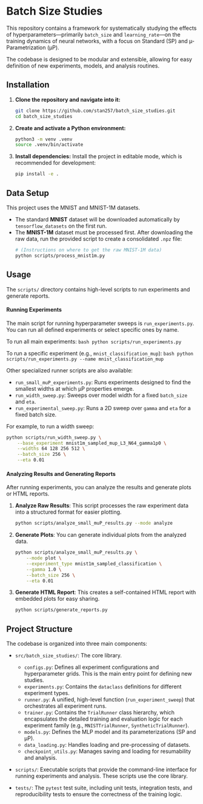 # Batch Size Studies

This repository contains a framework for systematically studying the effects of hyperparameters—primarily `batch_size` and `learning_rate`—on the training dynamics of neural networks, with a focus on Standard (SP) and µ-Parametrization (µP).

The codebase is designed to be modular and extensible, allowing for easy definition of new experiments, models, and analysis routines.

## Installation

1.  **Clone the repository and navigate into it:**
    ```bash
    git clone https://github.com/stan257/batch_size_studies.git
    cd batch_size_studies
    ```

2.  **Create and activate a Python environment:**
    ```bash
    python3 -m venv .venv
    source .venv/bin/activate
    ```

3.  **Install dependencies:**
    Install the project in editable mode, which is recommended for development:
    ```bash
    pip install -e .
    ```

## Data Setup

This project uses the MNIST and MNIST-1M datasets.

*   The standard **MNIST** dataset will be downloaded automatically by `tensorflow_datasets` on the first run.
*   The **MNIST-1M** dataset must be processed first. After downloading the raw data, run the provided script to create a consolidated `.npz` file:
    ```bash
    # (Instructions on where to get the raw MNIST-1M data)
    python scripts/process_mnist1m.py
    ```

## Usage

The `scripts/` directory contains high-level scripts to run experiments and generate reports.

#### Running Experiments

The main script for running hyperparameter sweeps is `run_experiments.py`. You can run all defined experiments or select specific ones by name.

To run all main experiments:
    ```bash
    python scripts/run_experiments.py
    ```

To run a specific experiment (e.g., `mnist_classification_mup`):
    ```bash
    python scripts/run_experiments.py --name mnist_classification_mup
    ```

Other specialized runner scripts are also available:
*   `run_small_muP_experiments.py`: Runs experiments designed to find the smallest widths at which µP properties emerge.
*   `run_width_sweep.py`: Sweeps over model width for a fixed `batch_size` and `eta`.
*   `run_experimental_sweep.py`: Runs a 2D sweep over `gamma` and `eta` for a fixed batch size.

For example, to run a width sweep:
```bash
python scripts/run_width_sweep.py \
    --base_experiment mnist1m_sampled_mup_L3_N64_gamma1p0 \
    --widths 64 128 256 512 \
    --batch_size 256 \
    --eta 0.01
```

#### Analyzing Results and Generating Reports

After running experiments, you can analyze the results and generate plots or HTML reports.

1.  **Analyze Raw Results**:
    This script processes the raw experiment data into a structured format for easier plotting.
    ```bash
    python scripts/analyze_small_muP_results.py --mode analyze
    ```

2.  **Generate Plots**:
    You can generate individual plots from the analyzed data.
    ```bash
    python scripts/analyze_small_muP_results.py \
        --mode plot \
        --experiment_type mnist1m_sampled_classification \
        --gamma 1.0 \
        --batch_size 256 \
        --eta 0.01
    ```

3.  **Generate HTML Report**:
    This creates a self-contained HTML report with embedded plots for easy sharing.
    ```bash
    python scripts/generate_reports.py
    ```

## Project Structure

The codebase is organized into three main components:

*   `src/batch_size_studies/`: The core library.
    *   `configs.py`: Defines all experiment configurations and hyperparameter grids. This is the main entry point for defining new studies.
    *   `experiments.py`: Contains the `dataclass` definitions for different experiment types.
    *   `runner.py`: A unified, high-level function (`run_experiment_sweep`) that orchestrates all experiment runs.
    *   `trainer.py`: Contains the `TrialRunner` class hierarchy, which encapsulates the detailed training and evaluation logic for each experiment family (e.g., `MNISTTrialRunner`, `SyntheticTrialRunner`).
    *   `models.py`: Defines the MLP model and its parameterizations (SP and µP).
    *   `data_loading.py`: Handles loading and pre-processing of datasets.
    *   `checkpoint_utils.py`: Manages saving and loading for resumability and analysis.

*   `scripts/`: Executable scripts that provide the command-line interface for running experiments and analysis. These scripts use the core library.

*   `tests/`: The `pytest` test suite, including unit tests, integration tests, and reproducibility tests to ensure the correctness of the training logic.
